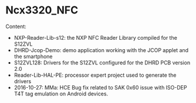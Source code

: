 # Ncx3320_NFC

Content:

- NXP-Reader-Lib-s12: the NXP NFC Reader Library compiled for the S12ZVL
- DHRD-Jcop-Demo: demo application working with the JCOP applet and the smartphone
- S12ZVL128: Drivers for the S12ZVL configured for the DHRD PCB version 2.0
- Reader-Lib-HAL-PE: processor expert project used to generate the drivers
- 2016-10-27: MMa: HCE Bug fix related to SAK 0x60 issue with ISO-DEP T4T tag emulation on Android devices.
